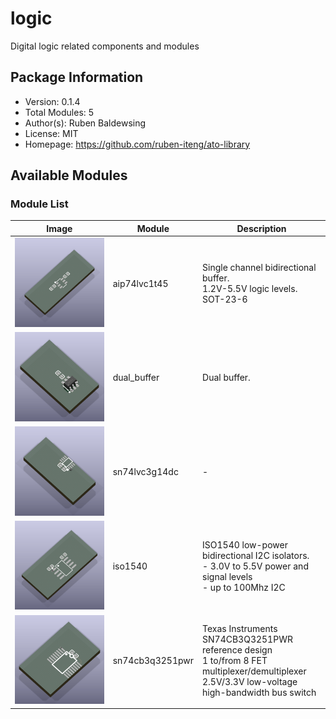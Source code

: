 # logic

Digital logic related components and modules

## Package Information

- Version: 0.1.4
- Total Modules: 5
- Author(s): Ruben Baldewsing
- License: MIT
- Homepage: https://github.com/ruben-iteng/ato-library

## Available Modules

### Module List

| Image | Module | Description |
|-------|--------|-------------|
|![aip74lvc1t45](https://github.com/ruben-iteng/ato-library/raw/main/packages/logic/assets/aip74lvc1t45.png)| aip74lvc1t45 | Single channel bidirectional buffer.<br>    1.2V-5.5V logic levels.<br>    SOT-23-6 |
|![dual_buffer](https://github.com/ruben-iteng/ato-library/raw/main/packages/logic/assets/dual_buffer.png)| dual_buffer | Dual buffer. |
|![sn74lvc3g14dc](https://github.com/ruben-iteng/ato-library/raw/main/packages/logic/assets/sn74lvc3g14dc.png)| sn74lvc3g14dc | - |
|![iso1540](https://github.com/ruben-iteng/ato-library/raw/main/packages/logic/assets/iso1540.png)| iso1540 | ISO1540 low-power bidirectional I2C isolators.<br>    - 3.0V to 5.5V power and signal levels<br>    - up to 100Mhz I2C |
|![sn74cb3q3251pwr](https://github.com/ruben-iteng/ato-library/raw/main/packages/logic/assets/sn74cb3q3251pwr.png)| sn74cb3q3251pwr | Texas Instruments SN74CB3Q3251PWR reference design<br>    1 to/from 8 FET multiplexer/demultiplexer<br>    2.5V/3.3V low-voltage high-bandwidth bus switch |
